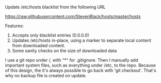 Update /etc/hosts blacklist from the following URL

https://raw.githubusercontent.com/StevenBlack/hosts/master/hosts

Features:
1. Accepts only blacklist entries (0.0.0.0)
2. Updates /etc/hosts in-place, using a marker to separate local
  content from downloaded content.
3. Some sanity checks on the size of downloaded data

I use a git repo under /, with "*" for .gitignore.
Then I manually add important system files, such as everything under /etc,
to the repo. Because of this design, the it's always possible to go back
with 'git checkout'. That's why no backup file is created on update.

